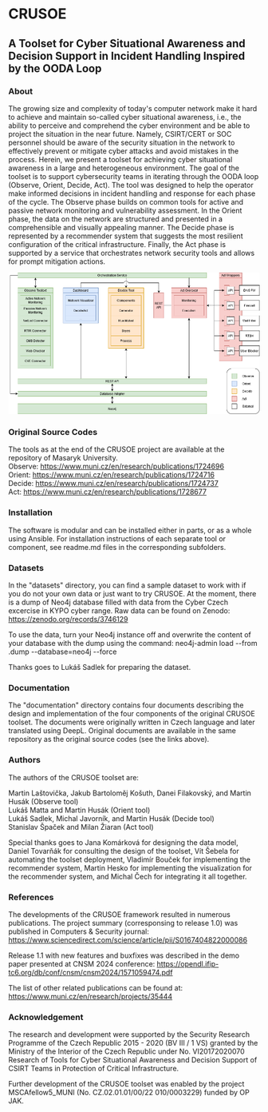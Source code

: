 # CRUSOE

## A Toolset for Cyber Situational Awareness and Decision Support in Incident Handling Inspired by the OODA Loop

### About

The growing size and complexity of today's computer network make it hard to achieve and maintain so-called cyber situational awareness, i.e., the ability to perceive and comprehend the cyber environment and be able to project the situation in the near future. Namely, CSIRT/CERT or SOC personnel should be aware of the security situation in the network to effectively prevent or mitigate cyber attacks and avoid mistakes in the process. Herein, we present a toolset for achieving cyber situational awareness in a large and heterogeneous environment. The goal of the toolset is to support cybersecurity teams in iterating through the OODA loop (Observe, Orient, Decide, Act). The tool was designed to help the operator make informed decisions in incident handling and response for each phase of the cycle. The Observe phase builds on common tools for active and passive network monitoring and vulnerability assessment. In the Orient phase, the data on the network are structured and presented in a comprehensible and visually appealing manner. The Decide phase is represented by a recommender system that suggests the most resilient configuration of the critical infrastructure. Finally, the Act phase is supported by a service that orchestrates network security tools and allows for prompt mitigation actions.

![Architecture of the CRUSOE Toolset](/crusoe-architecture.png "Architecture of the CRUSOE toolset")

### Original Source Codes

The tools as at the end of the CRUSOE project are available at the repository of Masaryk University.  
Observe: https://www.muni.cz/en/research/publications/1724696  
Orient: https://www.muni.cz/en/research/publications/1724716  
Decide: https://www.muni.cz/en/research/publications/1724737  
Act: https://www.muni.cz/en/research/publications/1728677  

### Installation

The software is modular and can be installed either in parts, or as a whole using Ansible. For installation instructions of each separate tool or component, see readme.md files in the corresponding subfolders.

### Datasets

In the "datasets" directory, you can find a sample dataset to work with if you do not your own data or just want to try CRUSOE. At the moment, there is a dump of Neo4j database filled with data from the Cyber Czech excercise in KYPO cyber range. Raw data can be found on Zenodo: https://zenodo.org/records/3746129

To use the data, turn your Neo4j instance off and overwrite the content of your database with the dump using the command: neo4j-admin load --from .dump --database=neo4j --force

Thanks goes to Lukáš Sadlek for preparing the dataset.

### Documentation

The "documentation" directory contains four documents describing the design and implementation of the four components of the original CRUSOE toolset. The documents were originally written in Czech language and later translated using DeepL. Original documents are available in the same repository as the original source codes (see the links above).

### Authors

The authors of the CRUSOE toolset are:

Martin Laštovička, Jakub Bartoloměj Košuth, Danei Filakovský, and Martin Husák (Observe tool)  
Lukáš Matta and Martin Husák (Orient tool)  
Lukáš Sadlek, Michal Javorník, and Martin Husák (Decide tool)  
Stanislav Špaček and Milan Žiaran (Act tool)

Special thanks goes to Jana Komárková for designing the data model, Daniel Tovarňák for consulting the design of the toolset, Vít Šebela for automating the toolset deployment, Vladimír Bouček for implementing the recommender system, Martin Hesko for implementing the visualization for the recommender system, and Michal Čech for integrating it all together.

### References

The developments of the CRUSOE framework resulted in numerous publications. The project summary (corresponsing to release 1.0) was published in Computers & Security journal:
https://www.sciencedirect.com/science/article/pii/S0167404822000086

Release 1.1 with new features and buxfixes was described in the demo paper presented at CNSM 2024 conference:
https://opendl.ifip-tc6.org/db/conf/cnsm/cnsm2024/1571059474.pdf

The list of other related publications can be found at: https://www.muni.cz/en/research/projects/35444

### Acknowledgement

The research and development were supported by the Security Research Programme of the Czech Republic 2015 - 2020 (BV III / 1 VS) granted by the Ministry of the Interior of the Czech Republic under No. VI20172020070 Research of Tools for Cyber Situational Awareness and Decision Support of CSIRT Teams in Protection of Critical Infrastructure.

Further development of the CRUSOE toolset was enabled by the project MSCAfellow5_MUNI (No. CZ.02.01.01/00/22 010/0003229) funded by OP JAK.

